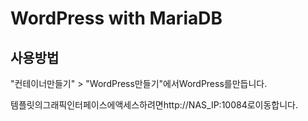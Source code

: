 WordPress with MariaDB
=========

## 사용방법
"컨테이너만들기" > "WordPress만들기"에서WordPress를만듭니다.

템플릿의그래픽인터페이스에액세스하려면http://NAS_IP:10084로이동합니다.
